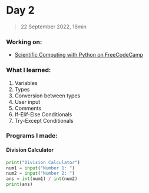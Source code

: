 # Day 2
> 22 September 2022, 16min
### Working on:
- [Scientific Computing with Python on FreeCodeCamp](https://www.freecodecamp.org/learn/scientific-computing-with-python)

### What I learned:
1. Variables
2. Types
3. Conversion between types
4. User input
5. Comments
6. If-Elif-Else Conditionals
7. Try-Except Conditionals

### Programs I made:
#### Division Calculator
```python
print("Division Calculator")
num1 = input("Number 1: ")
num2 = input("Number 2: ")
ans = int(num1) / int(num2)
print(ans)
```

